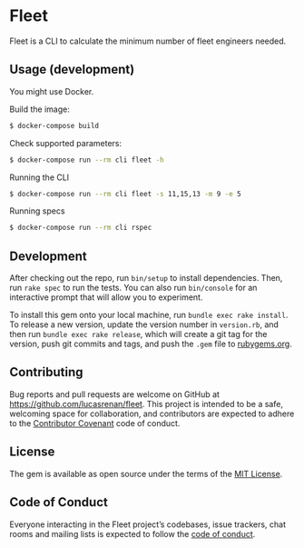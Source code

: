 # Fleet

Fleet is a CLI to calculate the minimum number of fleet engineers needed.

## Usage (development)

You might use Docker.

Build the image:
```bash
$ docker-compose build
```

Check supported parameters:
```bash
$ docker-compose run --rm cli fleet -h
```

Running the CLI
```bash
$ docker-compose run --rm cli fleet -s 11,15,13 -m 9 -e 5
```

Running specs
```bash
$ docker-compose run --rm cli rspec
```

## Development

After checking out the repo, run `bin/setup` to install dependencies. Then, run `rake spec` to run the tests. You can also run `bin/console` for an interactive prompt that will allow you to experiment.

To install this gem onto your local machine, run `bundle exec rake install`. To release a new version, update the version number in `version.rb`, and then run `bundle exec rake release`, which will create a git tag for the version, push git commits and tags, and push the `.gem` file to [rubygems.org](https://rubygems.org).

## Contributing

Bug reports and pull requests are welcome on GitHub at https://github.com/lucasrenan/fleet. This project is intended to be a safe, welcoming space for collaboration, and contributors are expected to adhere to the [Contributor Covenant](http://contributor-covenant.org) code of conduct.

## License

The gem is available as open source under the terms of the [MIT License](https://opensource.org/licenses/MIT).

## Code of Conduct

Everyone interacting in the Fleet project’s codebases, issue trackers, chat rooms and mailing lists is expected to follow the [code of conduct](https://github.com/lucasrenan/fleet/blob/master/CODE_OF_CONDUCT.md).

